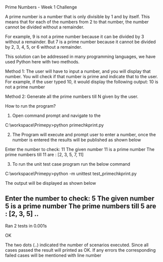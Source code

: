 Prime Numbers - Week 1 Challenge

A prime number is a number that is only divisible by 1 and by itself. This means that for each of the numbers from 2 to that number, the number cannot be divided without a remainder.

For example, 9 is not a prime number because it can be divided by 3 without a remainder. But 7 is a prime number because it cannot be divided by 2, 3, 4, 5, or 6 without a remainder.

This solution can be addressed in many programming languages, we have used Python here with two methods.

Method 1: The user will have to input a number, and you will display that number. You will check if that number is prime and indicate that to the user.
For example, if the user typed 10, it would display the following output: 10 is not a prime number

Method 2: Generate all the prime numbers till N given by the user.

How to run the program?

1. Open command prompt and navigate to the 

C:\workspace\Primepy>python primechkprint.py

2. The Program will execute and prompt user to enter a number, once the number is entered the results will be published as shown below

Enter the number to check: 11
The given number 11 is a prime number
The prime numbers till 11 are : [2, 3, 5, 7, 11]

3. To run the unit test case program run the below command

C:\workspace\Primepy>python -m unittest test_primechkprint.py

The output will be displayed as shown below

Enter the number to check: 5
The given number 5 is a prime number
The prime numbers till 5 are : [2, 3, 5]
..
----------------------------------------------------------------------
Ran 2 tests in 0.001s

OK

The two dots (..) indicated the number of scenarios executed. Since all cases passed the result will printed as OK. 
If any errors the corresponding failed cases will be mentioned with line number
